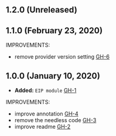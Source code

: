 ## 1.2.0 (Unreleased)
## 1.1.0 (February 23, 2020)

IMPROVEMENTS:

- remove provider version setting [GH-6](https://github.com/terraform-alicloud-modules/terraform-alicloud-eip/pull/6)

## 1.0.0 (January 10, 2020)

- **Added:** `EIP module` [GH-1](https://github.com/terraform-alicloud-modules/terraform-alicloud-eip/pull/1)

IMPROVEMENTS:

- improve annotation [GH-4](https://github.com/terraform-alicloud-modules/terraform-alicloud-eip/pull/4)
- remove the needless code [GH-3](https://github.com/terraform-alicloud-modules/terraform-alicloud-eip/pull/3)
- improve readme [GH-2](https://github.com/terraform-alicloud-modules/terraform-alicloud-eip/pull/2)
